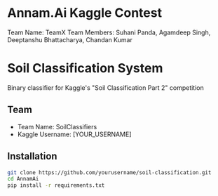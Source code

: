 # Annam.Ai Kaggle Contest
Team Name: TeamX
Team Members: Suhani Panda, Agamdeep Singh, Deeptanshu Bhattacharya, Chandan Kumar
# Soil Classification System

Binary classifier for Kaggle's "Soil Classification Part 2" competition

## Team
- Team Name: SoilClassifiers
- Kaggle Username: [YOUR_USERNAME]

## Installation
```bash
git clone https://github.com/yourusername/soil-classification.git
cd AnnamAi
pip install -r requirements.txt
